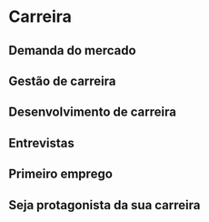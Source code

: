 # Carreira

## Demanda do mercado

## Gestão de carreira

## Desenvolvimento de carreira

## Entrevistas

## Primeiro emprego

## Seja protagonista da sua carreira


